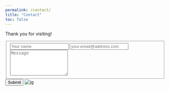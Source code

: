 ```yaml
---
permalink: /contact/
title: "Contact"
toc: false
---
```



Thank you for visiting! 

<form id="fs-frm" name="simple-contact-form" accept-charset="utf-8" action="https://formspree.io/f/mdobdjer" method="post">
  <fieldset id="fs-frm-inputs">
    <input type="text" name="name" id="full-name" placeholder="Your name" required="">
    <input type="email" name="_replyto" id="email-address" placeholder="your.email@address.com" required="">
    <textarea rows="5" name="message" id="message" placeholder="Message" required=""></textarea>
    <input type="hidden" name="_subject" id="email-subject" value="Contact Form Submission">
  </fieldset>
  <input type="submit" value="Submit"> 
  <a href="https://www.instagram.com/brettcjohnson/">
         <img alt="ig" src="https://img.shields.io/badge/Instagram-E4405F?style=for-the-badge&logo=instagram&logoColor=white"></a>
</form>

